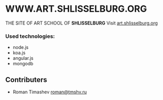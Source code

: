 # WWW.ART.SHLISSELBURG.ORG
THE SITE OF ART SCHOOL OF **SHLISSELBURG**
Visit [art.shlisselburg.org](https://art.shlisselburg.org)

### Used technologies:
- node.js
- koa.js
- angular.js 
- mongodb

## Contributers
- Roman Timashev [roman@tmshv.ru](mailto:roman@tmshv.ru)
